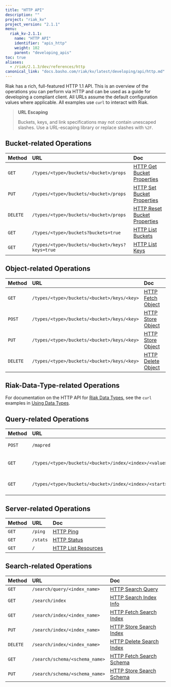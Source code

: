 ```yaml
---
title: "HTTP API"
description: ""
project: "riak_kv"
project_version: "2.1.1"
menu:
  riak_kv-2.1.1:
    name: "HTTP API"
    identifier: "apis_http"
    weight: 102
    parent: "developing_apis"
toc: true
aliases:
  - /riak/2.1.3/dev/references/http
canonical_link: "docs.basho.com/riak/kv/latest/developing/api/http.md"
---
```


Riak has a rich, full-featured HTTP 1.1 API. This is an overview of the
operations you can perform via HTTP and can be used as a guide for
developing a compliant client. All URLs assume the default configuration
values where applicable. All examples use `curl` to interact with Riak.

> **URL Escaping**
>
> Buckets, keys, and link specifications may not contain unescaped
slashes. Use a URL-escaping library or replace slashes with `%2F`.

## Bucket-related Operations

Method | URL | Doc
:------|:----|:---
`GET` | `/types/<type>/buckets/<bucket>/props` | [HTTP Get Bucket Properties](/riak/kv/2.1.1/developing/api/http/get-bucket-props)
`PUT` | `/types/<type>/buckets/<bucket>/props` | [HTTP Set Bucket Properties](/riak/kv/2.1.1/developing/api/http/set-bucket-props)
`DELETE` | `/types/<type>/buckets/<bucket>/props` | [HTTP Reset Bucket Properties](/riak/kv/2.1.1/developing/api/http/reset-bucket-props)
`GET` | `/types/<type>/buckets?buckets=true` | [HTTP List Buckets](/riak/kv/2.1.1/developing/api/http/list-buckets)
`GET` | `/types/<type>/buckets/<bucket>/keys?keys=true` | [HTTP List Keys](/riak/kv/2.1.1/developing/api/http/list-keys)

## Object-related Operations

Method | URL | Doc
:------|:----|:---
`GET` | `/types/<type>/buckets/<bucket>/keys/<key>` | [HTTP Fetch Object](/riak/kv/2.1.1/developing/api/http/fetch-object)
`POST` | `/types/<type>/buckets/<bucket>/keys/<key>` | [HTTP Store Object](/riak/kv/2.1.1/developing/api/http/store-object)
`PUT` | `/types/<type>/buckets/<bucket>/keys/<key>` | [HTTP Store Object](/riak/kv/2.1.1/developing/api/http/store-object)
`DELETE` | `/types/<type>/buckets/<bucket>/keys/<key>` | [HTTP Delete Object](/riak/kv/2.1.1/developing/api/http/delete-object)

## Riak-Data-Type-related Operations

For documentation on the HTTP API for [Riak Data Types](/riak/kv/2.1.1/learn/concepts/crdts),
see the `curl` examples in [Using Data Types](/riak/kv/2.1.1/developing/data-types).

## Query-related Operations

Method | URL | Doc
:------|:----|:---
`POST` | `/mapred` | [HTTP MapReduce](/riak/kv/2.1.1/developing/api/http/mapreduce)
`GET` | `/types/<type>/buckets/<bucket>/index/<index>/<value>` | [HTTP Secondary Indexes](/riak/kv/2.1.1/developing/api/http/secondary-indexes)
`GET` | `/types/<type>/buckets/<bucket>/index/<index>/<start>/<end>` | [HTTP Secondary Indexes](/riak/kv/2.1.1/developing/api/http/secondary-indexes)

## Server-related Operations

Method | URL | Doc
:------|:----|:---
`GET` | `/ping` | [HTTP Ping](/riak/kv/2.1.1/developing/api/http/ping)
`GET` | `/stats` | [HTTP Status](/riak/kv/2.1.1/developing/api/http/status)
`GET` | `/` | [HTTP List Resources](/riak/kv/2.1.1/developing/api/http/list-resources)

## Search-related Operations

Method | URL | Doc
:------|:----|:---
`GET` | `/search/query/<index_name>` | [HTTP Search Query](/riak/kv/2.1.1/developing/api/http/search-query)
`GET` | `/search/index` | [HTTP Search Index Info](/riak/kv/2.1.1/developing/api/http/search-index-info)
`GET` | `/search/index/<index_name>` | [HTTP Fetch Search Index](/riak/kv/2.1.1/developing/api/http/fetch-search-index)
`PUT` | `/search/index/<index_name>` | [HTTP Store Search Index](/riak/kv/2.1.1/developing/api/http/store-search-index)
`DELETE` | `/search/index/<index_name>` | [HTTP Delete Search Index](/riak/kv/2.1.1/developing/api/http/delete-search-index)
`GET` | `/search/schema/<schema_name>` | [HTTP Fetch Search Schema](/riak/kv/2.1.1/developing/api/http/fetch-search-schema)
`PUT` | `/search/schema/<schema_name>` | [HTTP Store Search Schema](/riak/kv/2.1.1/developing/api/http/store-search-schema)

